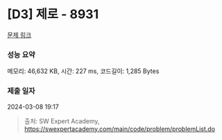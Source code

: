 # [D3] 제로 - 8931 

[문제 링크](https://swexpertacademy.com/main/code/problem/problemDetail.do?contestProbId=AW5jBWLq7jwDFATQ) 

### 성능 요약

메모리: 46,632 KB, 시간: 227 ms, 코드길이: 1,285 Bytes

### 제출 일자

2024-03-08 19:17



> 출처: SW Expert Academy, https://swexpertacademy.com/main/code/problem/problemList.do
